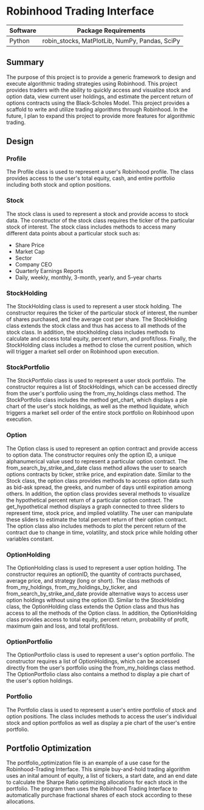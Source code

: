 # Robinhood Trading Interface

| Software  | Package Requirements |
| ------------- | ------------- |
| Python  | robin_stocks, MatPlotLib, NumPy, Pandas, SciPy|

## Summary
The purpose of this project is to provide a generic framework to design and execute algorithmic trading strategies using Robinhood. This project provides traders with the ability to quickly access and visualize stock and option data, view current user holdings, and estimate the percent return of options contracts using the Black-Scholes Model. This project provides a scaffold to write and utilize trading algorithms through Robinhood. In the future, I plan to expand this project to provide more features for algorithmic trading.

## Design

### Profile
The Profile class is used to represent a user's Robinhood profile. The class provides access to the user's total equity, cash, and entire portfolio including both stock and option positions.

### Stock
The stock class is used to represent a stock and provide access to stock data. The constructor of the stock class requires the ticker of the particular stock of interest. The stock class includes methods to access many different data points about a particular stock such as:
* Share Price
* Market Cap
* Sector
* Company CEO
* Quarterly Earnings Reports
* Daily, weekly, monthly, 3-month, yearly, and 5-year charts

### StockHolding
The StockHolding class is used to represent a user stock holding. The constructor requires the ticker of the particular stock of interest, the number of shares purchased, and the average cost per share. The StockHolding class extends the stock class and thus has access to all methods of the stock class. In addition, the stockholding class includes methods to calculate and access total equity, percent return, and profit/loss. Finally, the StockHolding class includes a method to close the current position, which will trigger a market sell order on Robinhood upon execution.

### StockPortfolio
The StockPortfolio class is used to represent a user stock portfolio. The constructor requires a list of StockHoldings, which can be accessed directly from the user's portfolio using the from_my_holdings class method. The StockPortfolio class includes the method get_chart, which displays a pie chart of the user's stock holdings, as well as the method liquidate, which triggers a market sell order of the entire stock portfolio on Robinhood upon execution.

### Option
The Option class is used to represent an option contract and provide access to option data. The constructor requires only the option ID, a unique alphanumerical value used to represent a particular option contract. The from_search_by_strike_and_date class method allows the user to search options contracts by ticker, strike price, and expiration date. Similar to the Stock class, the option class provides methods to access option data such as bid-ask spread, the greeks, and number of days until expiration among others. In addition, the option class provides several methods to visualize the hypothetical percent return of a particular option contract. The get_hypothetical method displays a graph connected to three sliders to represent time, stock price, and implied volatility. The user can manipulate these sliders to estimate the total percent return of their option contract. The option class also includes methods to plot the percent return of the contract due to change in time, volatility, and stock price while holding other variables constant.

### OptionHolding
The OptionHolding class is used to represent a user option holding. The constructor requires an optionID, the quantity of contracts purchased, average price, and strategy (long or short). The class methods of from_my_holdings, from_my_holdings_by_ticker, and from_search_by_strike_and_date provide alternative ways to access user option holdings without using the option ID. Similar to the StockHolding class, the OptionHolding class extends the Option class and thus has access to all the methods of the Option class. In addition, the OptionHolding class provides access to total equity, percent return, probability of profit, maximum gain and loss, and total profit/loss.

### OptionPortfolio
The OptionPortfolio class is used to represent a user's option portfolio. The constructor requires a list of OptionHoldings, which can be accessed directly from the user's portfolio using the from_my_holdings class method. The OptionPortfolio class also contains a method to display a pie chart of the user's option holdings.

### Portfolio
The Portfolio class is used to represent a user's entire portfolio of stock and option positions. The class includes methods to access the user's individual stock and option portfolios as well as display a pie chart of the user's entire portfolio.
    
## Portfolio Optimization
The portfolio_optimization file is an example of a use case for the Robinhood-Trading Interface. This simple buy-and-hold trading algorithm uses an inital amount of equity, a list of tickers, a start date, and an end date to calculate the Sharpe Ratio optimizing allocations for each stock in the portfolio. The program then uses the Robinhood Trading Interface to automatically purchase fractional shares of each stock according to these allocations.


